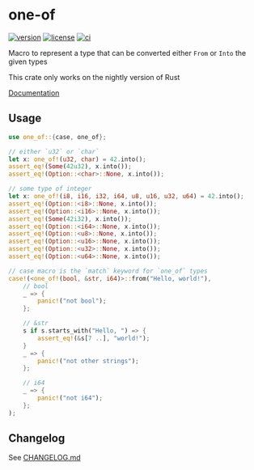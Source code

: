 # one-of

[![version](https://img.shields.io/crates/v/one-of?logo=rust&style=flat-square)](https://crates.io/crates/one-of)
[![license](https://img.shields.io/badge/license-MPL--2.0-blue?style=flat-square)](https://www.mozilla.org/en-US/MPL/2.0)
[![ci](https://img.shields.io/github/workflow/status/figsoda/one-of/ci?label=ci&logo=github-actions&style=flat-square)](https://github.com/figsoda/one-of/actions?query=workflow:ci)

Macro to represent a type that can be converted either `From` or `Into` the given types

This crate only works on the nightly version of Rust

[Documentation](https://docs.rs/one-of)


## Usage

```rust
use one_of::{case, one_of};

// either `u32` or `char`
let x: one_of!(u32, char) = 42.into();
assert_eq!(Some(42u32), x.into());
assert_eq!(Option::<char>::None, x.into());

// some type of integer
let x: one_of!(i8, i16, i32, i64, u8, u16, u32, u64) = 42.into();
assert_eq!(Option::<i8>::None, x.into());
assert_eq!(Option::<i16>::None, x.into());
assert_eq!(Some(42i32), x.into());
assert_eq!(Option::<i64>::None, x.into());
assert_eq!(Option::<u8>::None, x.into());
assert_eq!(Option::<u16>::None, x.into());
assert_eq!(Option::<u32>::None, x.into());
assert_eq!(Option::<u64>::None, x.into());

// case macro is the `match` keyword for `one_of` types
case!(<one_of!(bool, &str, i64)>::from("Hello, world!"),
    // bool
    _ => {
        panic!("not bool");
    };

    // &str
    s if s.starts_with("Hello, ") => {
        assert_eq!(&s[7 ..], "world!");
    }
    _ => {
        panic!("not other strings");
    };

    // i64
    _ => {
        panic!("not i64");
    };
);
```


## Changelog

See [CHANGELOG.md](CHANGELOG.md)
